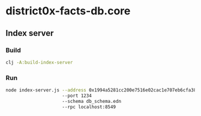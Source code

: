 # district0x-facts-db.core

## Index server
### Build
```bash
clj -A:build-index-server
```

### Run
```bash
node index-server.js --address 0x1994a5281cc200e7516e02cac1e707eb6cfa388e
                     --port 1234
                     --schema db_schema.edn
                     --rpc localhost:8549
```
